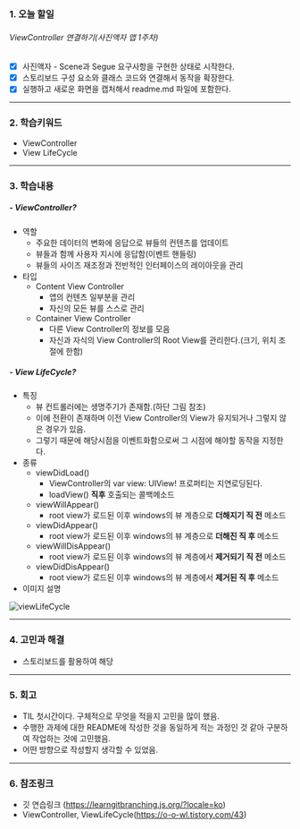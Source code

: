 
### 1. 오늘 할일 

###### ViewController 연결하기(사진액자 앱 1주차)

- [x] 사진액자 - Scene과 Segue 요구사항을 구현한 상태로 시작한다.
- [x] 스토리보드 구성 요소와 클래스 코드와 연결해서 동작을 확장한다.
- [x] 실행하고 새로운 화면을 캡처해서 readme.md 파일에 포함한다.

------

### 2. 학습키워드 

- ViewController
- View LifeCycle

------

### 3. 학습내용 

##### - ViewController?

- 역할
  - 주요한 데이터의 변화에 응답으로 뷰들의 컨텐츠를 업데이트
  - 뷰들과 함께 사용자 지시에 응답함(이벤트 핸들링)
  - 뷰들의 사이즈 재조정과 전반적인 인터페이스의 레이아웃을 관리
- 타입
  - Content View Controller
    - 앱의 컨텐츠 일부분을 관리
    - 자신의 모든 뷰를 스스로 관리
  - Container View Controller
    - 다른 View Controller의 정보를 모음
    - 자신과 자식의 View Controller의 Root View를 관리한다.(크기, 위치 조절에 한함)

##### - View LifeCycle?

- 특징
  - 뷰 컨트롤러에는 생명주기가 존재함.(하단 그림 참조)
  - 이에 전환이 존재하며 이전 View Controller의 View가 유지되거나 그렇지 않은 경우가 있음.
  - 그렇기 때문에 해당시점을 이벤트화함으로써 그 시점에 해야할 동작을 지정한다.
- 종류
  - viewDidLoad()
    - ViewController의 var view: UIView! 프로퍼티는 지연로딩된다.
    - loadView() **직후** 호출되는 콜백메소드
  - viewWillAppear()
    - root view가 로드된 이후 windows의 뷰 계층으로 **더해지기 직 전** 메소드
  - viewDidAppear()
    - root view가 로드된 이후 windows의 뷰 계층으로 **더해진 직 후** 메소드
  - viewWillDisAppear()
    - root view가 로드된 이후 windows의 뷰 계층에서 **제거되기 직 전** 메소드
  - viewDidDisAppear()
    - root view가 로드된 이후 windows의 뷰 계층에서 **제거된 직 후** 메소드
- 이미지 설명

![viewLifeCycle](/Users/joobanglee/Desktop/01_LeeJoobang/004_TIL/2022년/1분기/이미지저장/viewLifeCycle.png)

------

###  4. 고민과 해결

- 스토리보드를 활용하여 해당 

------

###  5. 회고  

- TIL 첫시간이다. 구체적으로 무엇을 적을지 고민을 많이 했음.
- 수행한 과제에 대한 README에 작성한 것을 동일하게 적는 과정인 것 같아 구분하여 작업하는 것에 고민했음.
- 어떤 방향으로 작성할지 생각할 수 있었음.

------

###  6. 참조링크

- 깃 연습링크 (https://learngitbranching.js.org/?locale=ko)
- ViewController, ViewLifeCycle(https://o-o-wl.tistory.com/43)
